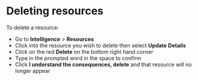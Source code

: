 # Deleting resources

To delete a resource:

* Go to **Intelligence** > **Resources**
* Click into the resource you wish to delete then select **Update Details**
* Click on the red **Delete** on the bottom right hand corner
* Type in the prompted word in the space to confirm
* Click **I understand the consequences, delete** and that resource will no longer appear&#x20;

